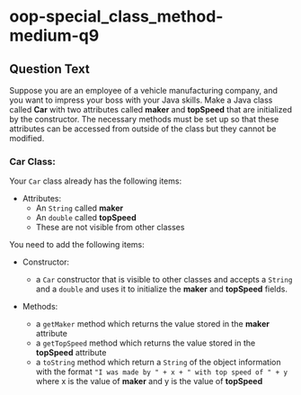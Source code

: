 # oop-special_class_method-medium-q9

## Question Text

Suppose you are an employee of a vehicle manufacturing company, and you want to impress your boss with your Java skills. 
Make a Java class called **Car** with two attributes called **maker** and **topSpeed** that are initialized by 
the constructor. The necessary methods must be set up so that these attributes can be accessed from outside 
of the class but they cannot be modified.

### Car Class:

Your `Car` class already has the following items:

- Attributes:
    - An `String` called **maker**
    - An `double` called **topSpeed**
    - These are not visible from other classes

You need to add the following items:

- Constructor:
    - a `Car` constructor that is visible to other classes and accepts a `String` and a `double` and uses it to initialize the
      **maker** and **topSpeed** fields.

- Methods:
    - a `getMaker` method which returns the value stored in the **maker** attribute
    - a `getTopSpeed` method which returns the value stored in the **topSpeed** attribute
    - a `toString` method which return a `String` of the object information with the format
      `"I was made by " + x + " with top speed of " + y` where x is the value of **maker** and y is the value of **topSpeed**
